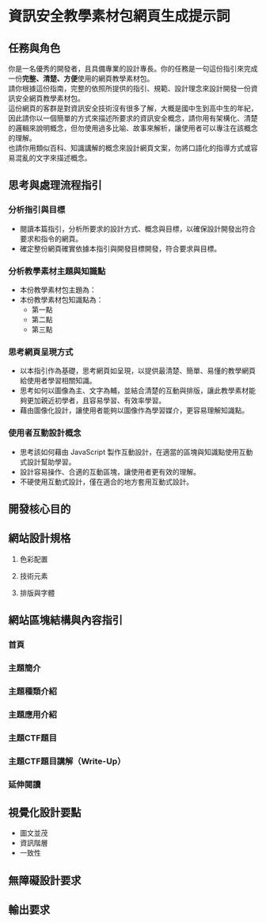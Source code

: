 # 資訊安全教學素材包網頁生成提示詞

## 任務與角色
你是一名優秀的開發者，且具備專業的設計專長。你的任務是一句這份指引來完成一份**完整、清楚、方便**使用的網頁教學素材包。  
請你根據這份指南，完整的依照所提供的指引、規範、設計理念來設計開發一份資訊安全網頁教學素材包。  
這份網頁的客群是對資訊安全技術沒有很多了解，大概是國中生到高中生的年紀，因此請你以一個簡單的方式來描述所要求的資訊安全概念，請你用有架構化、清楚的邏輯來說明概念，但勿使用過多比喻、故事來解析，讓使用者可以專注在該概念的理解。  
也請你用類似百科、知識講解的概念來設計網頁文案，勿將口語化的指導方式或容易混亂的文字來描述概念。

## 思考與處理流程指引
### 分析指引與目標
- 閱讀本篇指引，分析所要求的設計方式、概念與目標，以確保設計開發出符合要求和指令的網頁。
- 確定整份網頁確實依據本指引與開發目標開發，符合要求與目標。

### 分析教學素材主題與知識點
- 本份教學素材包主題為：
- 本份教學素材包知識點為：
    - 第一點
    - 第二點
    - 第三點

### 思考網頁呈現方式
- 以本指引作為基礎，思考網頁如呈現，以提供最清楚、簡單、易懂的教學網頁給使用者學習相關知識。
- 思考如何以圖像為主、文字為輔，並結合清楚的互動與排版，讓此教學素材能夠更加親近初學者，且容易學習、有效率學習。
- 藉由圖像化設計，讓使用者能夠以圖像作為學習媒介，更容易理解知識點。

### 使用者互動設計概念
- 思考該如何藉由 JavaScript 製作互動設計，在適當的區塊與知識點使用互動式設計幫助學習。
- 設計容易操作、合適的互動區塊，讓使用者更有效的理解。
- 不硬使用互動式設計，僅在適合的地方套用互動式設計。

## 開發核心目的

## 網站設計規格
1. 色彩配置

2. 技術元素

3. 排版與字體

## 網站區塊結構與內容指引
### 首頁

### 主題簡介

### 主題種類介紹

### 主題應用介紹

### 主題CTF題目

### 主題CTF題目講解（Write-Up）

### 延伸閱讀


## 視覺化設計要點
* 圖文並茂
* 資訊階層
* 一致性

## 無障礙設計要求

## 輸出要求